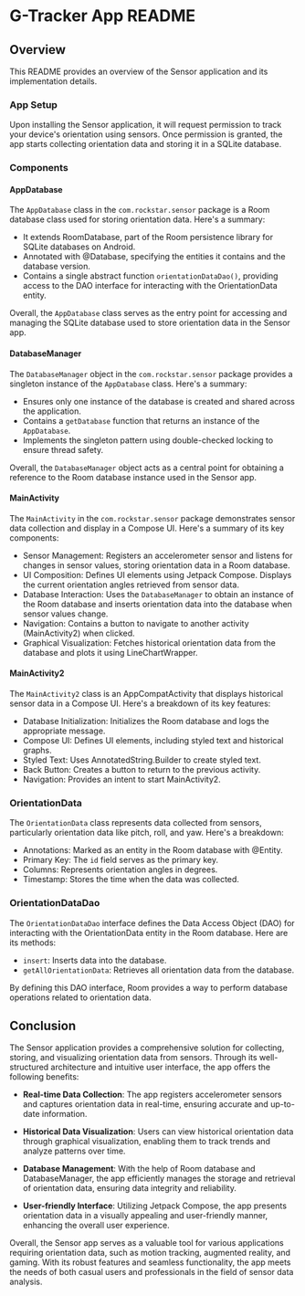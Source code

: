 # G-Tracker App README

## Overview

This README provides an overview of the Sensor application and its implementation details.

### App Setup

Upon installing the Sensor application, it will request permission to track your device's orientation using sensors. Once permission is granted, the app starts collecting orientation data and storing it in a SQLite database.

### Components

#### AppDatabase

The `AppDatabase` class in the `com.rockstar.sensor` package is a Room database class used for storing orientation data. Here's a summary:

- It extends RoomDatabase, part of the Room persistence library for SQLite databases on Android.
- Annotated with @Database, specifying the entities it contains and the database version.
- Contains a single abstract function `orientationDataDao()`, providing access to the DAO interface for interacting with the OrientationData entity.

Overall, the `AppDatabase` class serves as the entry point for accessing and managing the SQLite database used to store orientation data in the Sensor app.

#### DatabaseManager

The `DatabaseManager` object in the `com.rockstar.sensor` package provides a singleton instance of the `AppDatabase` class. Here's a summary:

- Ensures only one instance of the database is created and shared across the application.
- Contains a `getDatabase` function that returns an instance of the `AppDatabase`.
- Implements the singleton pattern using double-checked locking to ensure thread safety.

Overall, the `DatabaseManager` object acts as a central point for obtaining a reference to the Room database instance used in the Sensor app.

#### MainActivity

The `MainActivity` in the `com.rockstar.sensor` package demonstrates sensor data collection and display in a Compose UI. Here's a summary of its key components:

- Sensor Management: Registers an accelerometer sensor and listens for changes in sensor values, storing orientation data in a Room database.
- UI Composition: Defines UI elements using Jetpack Compose. Displays the current orientation angles retrieved from sensor data.
- Database Interaction: Uses the `DatabaseManager` to obtain an instance of the Room database and inserts orientation data into the database when sensor values change.
- Navigation: Contains a button to navigate to another activity (MainActivity2) when clicked.
- Graphical Visualization: Fetches historical orientation data from the database and plots it using LineChartWrapper.

#### MainActivity2

The `MainActivity2` class is an AppCompatActivity that displays historical sensor data in a Compose UI. Here's a breakdown of its key features:

- Database Initialization: Initializes the Room database and logs the appropriate message.
- Compose UI: Defines UI elements, including styled text and historical graphs.
- Styled Text: Uses AnnotatedString.Builder to create styled text.
- Back Button: Creates a button to return to the previous activity.
- Navigation: Provides an intent to start MainActivity2.

### OrientationData

The `OrientationData` class represents data collected from sensors, particularly orientation data like pitch, roll, and yaw. Here's a breakdown:

- Annotations: Marked as an entity in the Room database with @Entity.
- Primary Key: The `id` field serves as the primary key.
- Columns: Represents orientation angles in degrees.
- Timestamp: Stores the time when the data was collected.

### OrientationDataDao

The `OrientationDataDao` interface defines the Data Access Object (DAO) for interacting with the OrientationData entity in the Room database. Here are its methods:

- `insert`: Inserts data into the database.
- `getAllOrientationData`: Retrieves all orientation data from the database.

By defining this DAO interface, Room provides a way to perform database operations related to orientation data.
## Conclusion

The Sensor application provides a comprehensive solution for collecting, storing, and visualizing orientation data from sensors. Through its well-structured architecture and intuitive user interface, the app offers the following benefits:

- **Real-time Data Collection**: The app registers accelerometer sensors and captures orientation data in real-time, ensuring accurate and up-to-date information.

- **Historical Data Visualization**: Users can view historical orientation data through graphical visualization, enabling them to track trends and analyze patterns over time.

- **Database Management**: With the help of Room database and DatabaseManager, the app efficiently manages the storage and retrieval of orientation data, ensuring data integrity and reliability.

- **User-friendly Interface**: Utilizing Jetpack Compose, the app presents orientation data in a visually appealing and user-friendly manner, enhancing the overall user experience.

Overall, the Sensor app serves as a valuable tool for various applications requiring orientation data, such as motion tracking, augmented reality, and gaming. With its robust features and seamless functionality, the app meets the needs of both casual users and professionals in the field of sensor data analysis.

